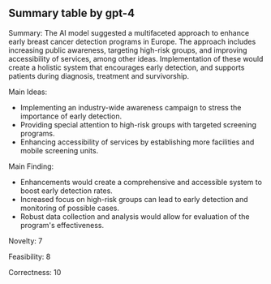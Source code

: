 ## Summary table by gpt-4
Summary: 
The AI model suggested a multifaceted approach to enhance early breast cancer detection programs in Europe. The approach includes increasing public awareness, targeting high-risk groups, and improving accessibility of services, among other ideas. Implementation of these would create a holistic system that encourages early detection, and supports patients during diagnosis, treatment and survivorship. 

Main Ideas: 
- Implementing an industry-wide awareness campaign to stress the importance of early detection.
- Providing special attention to high-risk groups with targeted screening programs.
- Enhancing accessibility of services by establishing more facilities and mobile screening units.

Main Finding: 
- Enhancements would create a comprehensive and accessible system to boost early detection rates.
- Increased focus on high-risk groups can lead to early detection and monitoring of possible cases.
- Robust data collection and analysis would allow for evaluation of the program's effectiveness.

Novelty: 7

Feasibility: 8

Correctness: 10
